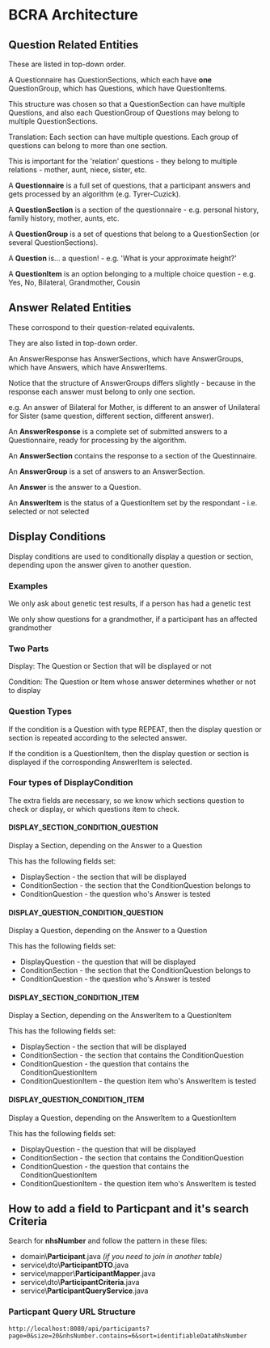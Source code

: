 # BCRA Architecture

## Question Related Entities

These are listed in top-down order.

A Questionnaire has QuestionSections, which each have **one** QuestionGroup, which has Questions, which have QuestionItems.

This structure was chosen so that a QuestionSection can have multiple Questions, and also each QuestionGroup of Questions may belong to multiple QuestionSections.

Translation: Each section can have multiple questions. Each group of questions can belong to more than one section.

This is important for the 'relation' questions - they belong to multiple relations - mother, aunt, niece, sister, etc.

A **Questionnaire** is a full set of questions, that a participant answers and gets processed by an algorithm (e.g. Tyrer-Cuzick).

A **QuestionSection** is a section of the questionnaire - e.g. personal history, family history, mother, aunts, etc.

A **QuestionGroup** is a set of questions that belong to a QuestionSection (or several QuestionSections).

A **Question** is... a question! - e.g. 'What is your approximate height?'

A **QuestionItem** is an option belonging to a multiple choice question - e.g. Yes, No, Bilateral, Grandmother, Cousin

## Answer Related Entities

These corrospond to their question-related equivalents.

They are also listed in top-down order.

An AnswerResponse has AnswerSections, which have AnswerGroups, which have Answers, which have AnswerItems.

Notice that the structure of AnswerGroups differs slightly - because in the response each answer must belong to only one section.

e.g. An answer of Bilateral for Mother, is different to an answer of Unilateral for Sister (same question, different section, different answer).

An **AnswerResponse** is a complete set of submitted answers to a Questionnaire, ready for processing by the algorithm.

An **AnswerSection** contains the response to a section of the Questinnaire.

An **AnswerGroup** is a set of answers to an AnswerSection.

An **Answer** is the answer to a Question.

An **AnswerItem** is the status of a QuestionItem set by the respondant - i.e. selected or not selected

## Display Conditions

Display conditions are used to conditionally display a question or section, depending upon the answer given to another question.

### Examples

We only ask about genetic test results, if a person has had a genetic test

We only show questions for a grandmother, if a participant has an affected grandmother

### Two Parts

Display: The Question or Section that will be displayed or not
	
Condition: The Question or Item whose answer determines whether or not to display

### Question Types

If the condition is a Question with type REPEAT, then the display question or section is repeated according to the selected answer.

If the condition is a QuestionItem, then the display question or section is displayed if the corrosponding AnswerItem is selected.
	
### Four types of DisplayCondition

The extra fields are necessary, so we know which sections question to check or display, or which questions item to check.

#### **DISPLAY\_SECTION\_CONDITION\_QUESTION**

Display a Section, depending on the Answer to a Question
	
This has the following fields set:
 * DisplaySection - the section that will be displayed
 * ConditionSection - the section that the ConditionQuestion belongs to
 * ConditionQuestion - the question who's Answer is tested

#### **DISPLAY\_QUESTION\_CONDITION\_QUESTION**

Display a Question, depending on the Answer to a Question

This has the following fields set: 
  * DisplayQuestion - the question that will be displayed
 * ConditionSection - the section that the ConditionQuestion belongs to
 * ConditionQuestion - the question who's Answer is tested

#### **DISPLAY\_SECTION\_CONDITION\_ITEM**

Display a Section, depending on the AnswerItem to a QuestionItem

This has the following fields set:
 * DisplaySection - the section that will be displayed
 * ConditionSection - the section that contains the ConditionQuestion
 * ConditionQuestion - the question that contains the ConditionQuestionItem
 * ConditionQuestionItem - the question item who's AnswerItem is tested
	
#### **DISPLAY\_QUESTION\_CONDITION\_ITEM**

Display a Question, depending on the AnswerItem to a QuestionItem

This has the following fields set:
 * DisplayQuestion - the question that will be displayed
 * ConditionSection - the section that contains the ConditionQuestion
 * ConditionQuestion - the question that contains the ConditionQuestionItem
 * ConditionQuestionItem - the question item who's AnswerItem is tested

## How to add a field to Particpant and it's search Criteria
Search for **nhsNumber** and follow the pattern in these files:
 * domain\\**Participant**.java *(if you need to join in another table)*
 * service\dto\\**ParticipantDTO**.java
 * service\mapper\\**ParticipantMapper**.java
 * service\dto\\**ParticipantCriteria**.java
 * service\\**ParticipantQueryService**.java
 
### Particpant Query URL Structure
```
http://localhost:8080/api/participants?page=0&size=20&nhsNumber.contains=6&sort=identifiableDataNhsNumber
```
